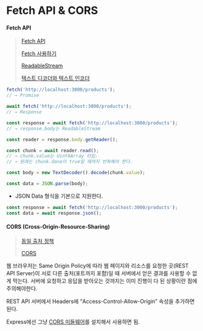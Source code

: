 # Fetch API & CORS

#### Fetch API

> [Fetch API](https://developer.mozilla.org/ko/docs/Web/API/Fetch\_API)
>
> [Fetch 사용하기](https://developer.mozilla.org/ko/docs/Web/API/Fetch\_API/Using\_Fetch)
>
> [ReadableStream](https://developer.mozilla.org/ko/docs/Web/API/ReadableStream)
>
> [텍스트 디코더와 텍스트 인코더](https://ko.javascript.info/text-decoder)

```javascript
fetch('http://localhost:3000/products');
// → Promise

await fetch('http://localhost:3000/products');
// → Response

const response = await fetch('http://localhost:3000/products');
// → response.body는 ReadableStream

const reader = response.body.getReader();

const chunk = await reader.read();
// → chunk.value는 Uint8Array 타입.
// → 원래는 chunk.done이 true일 때까지 반복해야 한다.

const body = new TextDecoder().decode(chunk.value);

const data = JSON.parse(body);
```

* JSON Data 형식을 기본으로 지원한다.

```javascript
const response = await fetch('http://localhost:3000/products');
const data = await response.json();
```

#### CORS (Cross-Origin-Resource-Sharing)

> [동일 출처 정책](https://developer.mozilla.org/ko/docs/Web/Security/Same-origin\_policy)
>
> [CORS](https://developer.mozilla.org/ko/docs/Web/HTTP/CORS)

웹 브라우저는 Same Origin Policy에 따라 웹 페이지와 리소스를 요청한 곳(REST API Server)이 서로 다른 출처(포트까지 포함)일 때 서버에서 얻은 결과를 사용할 수 없게 막는다. 서버에 요청하고 응답을 받아오는 것까지는 이미 진행이 다 된 상황이란 점에 주의해야한다.

REST API 서버에서 Headers에 “Access-Control-Allow-Origin” 속성을 추가하면 된다.

Express에선 그냥 [CORS 미들웨어](https://expressjs.com/en/resources/middleware/cors.html)를 설치해서 사용하면 됨.
